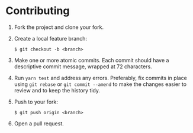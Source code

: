# Contributing

1.  Fork the project and clone your fork.

2.  Create a local feature branch:

        $ git checkout -b <branch>

3.  Make one or more atomic commits. Each commit should have a descriptive
    commit message, wrapped at 72 characters.

4.  Run `yarn test` and address any errors. Preferably, fix commits in place using `git
    rebase` or `git commit --amend` to make the changes easier to review and to
    keep the history tidy.

5.  Push to your fork:

        $ git push origin <branch>

6.  Open a pull request.
